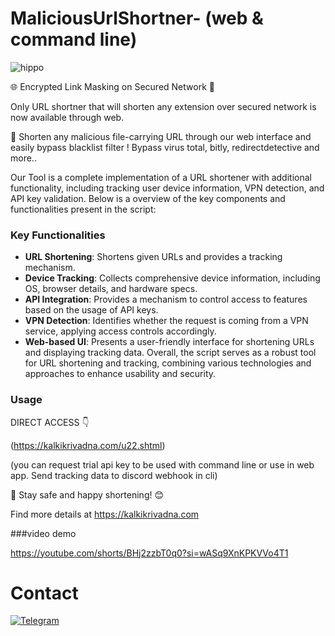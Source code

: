 # MaliciousUrlShortner- (web & command line)

![hippo](https://user-images.githubusercontent.com/74038190/225813708-98b745f2-7d22-48cf-9150-083f1b00d6c9.gif)

🌐 Encrypted Link Masking on Secured Network 🛜 

Only URL shortner that will shorten any extension over secured network is now available through web.

🌟 Shorten any malicious file-carrying URL through our web interface and easily bypass blacklist filter ! Bypass virus total, bitly, redirectdetective and more..

Our Tool is a complete implementation of a URL shortener with additional functionality, including tracking user device information, VPN detection, and API key validation. Below is a overview of the key components and functionalities present in the script:


### Key Functionalities

- **URL Shortening**: Shortens given URLs and provides a tracking mechanism.
- **Device Tracking**: Collects comprehensive device information, including OS, browser details, and hardware specs.
- **API Integration**: Provides a mechanism to control access to features based on the usage of API keys.
- **VPN Detection**: Identifies whether the request is coming from a VPN service, applying access controls accordingly.
- **Web-based UI**: Presents a user-friendly interface for shortening URLs and displaying tracking data. Overall, the script serves as a robust tool for URL shortening and tracking, combining various technologies and approaches to enhance usability and security.

### Usage

DIRECT ACCESS 👇

(https://kalkikrivadna.com/u22.shtml)

(you can request trial api key to be used with command line or use in web app. Send tracking data to discord webhook in cli)

🚀 Stay safe and happy shortening! 😊

Find more details at https://kalkikrivadna.com 

###video demo

https://youtube.com/shorts/BHj2zzbT0q0?si=wASq9XnKPKVVo4T1

# Contact
[![Telegram](https://img.shields.io/badge/Telegram-2CA5E0?style=for-the-badge&logo=telegram&logoColor=white)](https://t.me/kalkimahavatar)

